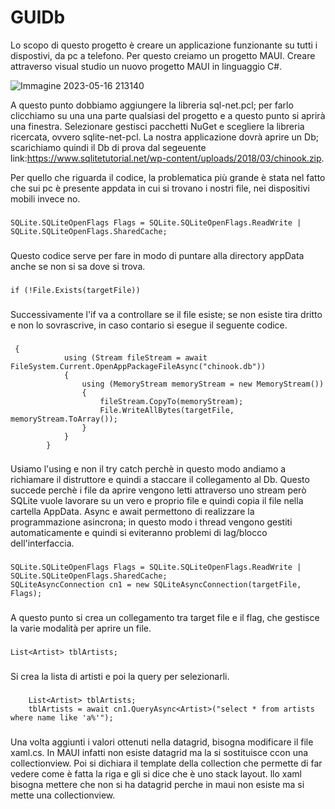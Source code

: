 # GUIDb
Lo scopo di questo progetto è creare un applicazione funzionante su tutti i dispostivi, da pc a telefono. 
Per questo creiamo un progetto MAUI.
Creare attraverso visual studio un nuovo progetto MAUI in linguaggio C#. 

![Immagine 2023-05-16 213140](https://github.com/casaddei/GUIDb/assets/116793299/b09bc1fe-aebc-46d5-ba4b-66c128f8ae43)


A questo punto dobbiamo aggiungere la libreria sql-net.pcl; per farlo clicchiamo su una una parte qualsiasi del progetto e a questo punto 
si aprirà una finestra.
Selezionare gestisci pacchetti NuGet e scegliere la libreria ricercata, ovvero sqlite-net-pcl.
La nostra applicazione dovrà aprire un Db; scarichiamo quindi il Db di prova dal segeuente link:https://www.sqlitetutorial.net/wp-content/uploads/2018/03/chinook.zip.

Per quello che riguarda il codice, la problematica più grande è stata nel fatto che sui pc è presente appdata in cui 
si trovano i nostri file, nei dispositivi mobili invece no.

###
    SQLite.SQLiteOpenFlags Flags = SQLite.SQLiteOpenFlags.ReadWrite | SQLite.SQLiteOpenFlags.SharedCache;
 ###
Questo codice serve per fare in modo di puntare alla directory appData anche se non si sa dove si trova. 
###
    if (!File.Exists(targetFile))
 ### 
Successivamente l'if va a controllare se il file esiste; se non esiste tira dritto e non lo sovrascrive, in caso contario si esegue il seguente codice.
###
     {
                using (Stream fileStream = await FileSystem.Current.OpenAppPackageFileAsync("chinook.db"))
                {
                    using (MemoryStream memoryStream = new MemoryStream())
                    {
                        fileStream.CopyTo(memoryStream);
                        File.WriteAllBytes(targetFile, memoryStream.ToArray());
                    }
                }
            }
###
Usiamo l'using e non il try catch perchè in questo modo andiamo a richiamare il distruttore e quindi a staccare il collegamento al Db. 
Questo succede perchè i file da aprire vengono letti attraverso uno stream però SQLite vuole lavorare su un vero e proprio file e quindi copia il file nella cartella AppData.
Async e await permettono di realizzare la programmazione asincrona; in questo modo i thread vengono gestiti automaticamente e quindi si 
eviteranno problemi di lag/blocco dell'interfaccia. 
###
    SQLite.SQLiteOpenFlags Flags = SQLite.SQLiteOpenFlags.ReadWrite | SQLite.SQLiteOpenFlags.SharedCache;
    SQLiteAsyncConnection cn1 = new SQLiteAsyncConnection(targetFile, Flags);
###
A questo punto si crea un collegamento tra target file e il flag, che gestisce la varie modalità per aprire un file. 
###
    List<Artist> tblArtists;
###
Si crea la lista di artisti e poi la query per selezionarli.
###
        List<Artist> tblArtists;
        tblArtists = await cn1.QueryAsync<Artist>("select * from artists where name like 'a%'");
###
Una volta aggiunti i valori ottenuti nella datagrid, bisogna modificare il file xaml.cs.
In MAUI infatti non esiste datagrid ma la si sostituisce ccon una collectionview. Poi si dichiara il template della
collection che permette di far vedere come è fatta la riga e gli si dice che è uno stack layout.
llo xaml bisogna mettere che non si ha datagrid perche in maui non esiste ma si mette una collectionview.
